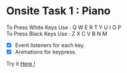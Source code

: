 # Onsite Task 1 : Piano
To Press White Keys Use : Q W E R T Y U I O P<br>
To Press Black Keys Use : Z X C V B N M

- [x] Event listeners for each key.
- [x] Animations for keypress.

Try it [Here !](https://thilak-07.github.io/Task-1-Piano-Keys/)
